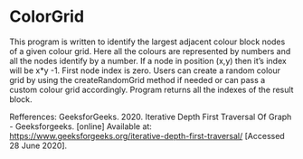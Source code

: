 # ColorGrid
This program is written to identify the largest adjacent colour block nodes of a given colour grid. Here all the colours are represented by numbers and all the nodes identify by a number. If a node in position (x,y) then it’s index will be x*y -1. First node index is zero. Users can create a random colour grid by using the createRandomGrid method if needed or can pass a custom colour grid accordingly. Program returns all the indexes of the result block.

Refferences: 
GeeksforGeeks. 2020. Iterative Depth First Traversal Of Graph - Geeksforgeeks. [online] Available at: <https://www.geeksforgeeks.org/iterative-depth-first-traversal/> [Accessed 28 June 2020].
